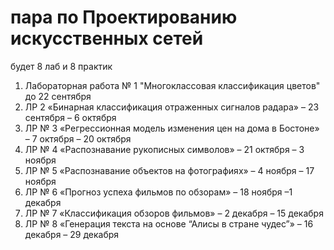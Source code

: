 # пара по Проектированию искусственных сетей 

будет 8 лаб и 8 практик

1. Лабораторная работа № 1 "Многоклассовая классификация цветов" до 22 сентября
2. ЛР 2 «Бинарная классификация отраженных сигналов радара» – 23 сентября – 6 октября
3. ЛР № 3 «Регрессионная модель изменения цен на дома в Бостоне» – 7 октября – 20 октября
4. ЛР № 4 «Распознавание рукописных символов» – 21 октября – 3 ноября
5. ЛР № 5 «Распознавание объектов на фотографиях» – 4 ноября – 17 ноября
6. ЛР № 6 «Прогноз успеха фильмов по обзорам» – 18 ноября –1 декабря
7. ЛР № 7 «Классификация обзоров фильмов» – 2 декабря – 15 декабря
8. ЛР № 8 «Генерация текста на основе “Алисы в стране чудес”» – 16 декабря – 29 декабря
